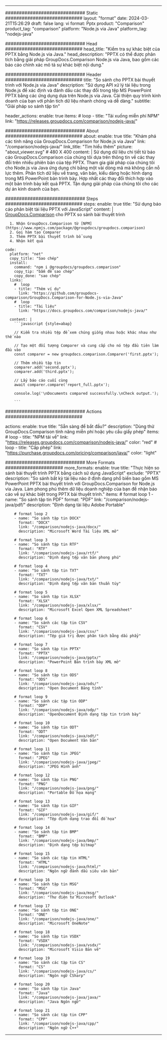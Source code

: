 
---
############################# Static ############################
layout: "format"
date:  2024-03-21T15:26:29
draft: false
lang: vi
format: Pptx
product: "Comparison"
product_tag: "comparison"
platform: "Node.js via Java"
platform_tag: "nodejs-java"

############################# Head ############################
head_title: "Kiểm tra sự khác biệt của PPTX bằng Node.js via Java."
head_description: "PPTX có thể được phân tích bằng giải pháp GroupDocs.Comparison Node.js via Java, bao gồm các báo cáo chính xác mô tả sự khác biệt nội dung."

############################# Header ############################
title: "So sánh cho PPTX bài thuyết trình với Node.js via Java" 
description: "Sử dụng API xử lý tài liệu trong Node.js để xác định và đánh dấu các thay đổi trong tệp MS PowerPoint PPTX bằng các ứng dụng dựa trên Node.js via Java. Cải thiện quy trình kinh doanh của bạn với phân tích dữ liệu nhanh chóng và dễ dàng."
subtitle: "Giải pháp so sánh tập tin" 

header_actions:
  enable: true
  items:
    #  loop
    - title: "Tải xuống miễn phí NPM"
      link: "https://releases.groupdocs.com/comparison/nodejs-java/"
      
############################# About ############################
about:
    enable: true
    title: "Khám phá các tính năng của GroupDocs.Comparison for Node.js via Java"
    link: "/comparison/nodejs-java/"
    link_title: "Tìm hiểu thêm"
    picture: "about_viewer.svg" # 480 X 400
    content: |
       Sử dụng dữ liệu chi tiết từ báo cáo GroupDocs.Comparison của chúng tôi dựa trên thông tin về các thay đổi trên nhiều phiên bản của tệp PPTX. Tham gia giải pháp của chúng tôi cho Node.js via Java ứng dụng chỉ bằng một vài dòng mã mà không cần nỗ lực thêm. Phân tích dữ liệu về trang, văn bản, kiểu dáng hoặc hình dạng trong MS PowerPoint bản trình bày. Hợp nhất các thay đổi thích hợp vào một bản trình bày kết quả PPTX. Tận dụng giải pháp của chúng tôi cho các dự án kinh doanh của bạn.

############################# Steps ############################
steps:
    enable: true
    title: "Sử dụng báo cáo phân biệt tài liệu PPTX với JavaScript"
    content: |
      [GroupDocs.Comparison](https://products.groupdocs.com/comparison/nodejs-java/) cho PPTX so sánh bài thuyết trình
      
      1. Nhận GroupDocs.Comparison từ [NPM](https://www.npmjs.com/package/@groupdocs/groupdocs.comparison)
      2. Gọi hàm tạo Comparer
      3. Thêm PPTX bài thuyết trình bổ sung
      4. Nhận kết quả
   
    code:
      platform: "net"
      copy_title: "Sao chép"
      install:
        command: "npm i @groupdocs/groupdocs.comparison"
        copy_tip: "bấm để sao chép"
        copy_done: "sao chép"
      links:
        #  loop
        - title: "Thêm ví dụ"
          link: "https://github.com/groupdocs-comparison/GroupDocs.Comparison-for-Node.js-via-Java"
        #  loop
        - title: "Tài liệu"
          link: "https://docs.groupdocs.com/comparison/nodejs-java/"
          
      content: |
        ```javascript {style=abap}

        // Kiểm tra nhiều tệp để xem chúng giống nhau hoặc khác nhau như thế nào

        // Tạo một đối tượng Comparer và cung cấp cho nó tệp đầu tiên làm đầu vào
        const comparer = new groupdocs.comparison.Comparer('first.pptx');

        // Thêm nhiều tập tin
        comparer.add('second.pptx');
        comparer.add('third.pptx');

        // Lấy báo cáo cuối cùng
        await comparer.compare('report_full.pptx');

        console.log('\nDocuments compared successfully.\nCheck output.');
        
        ```            

############################# Actions ############################

actions:
  enable: true
  title: "Sẵn sàng để bắt đầu?"
  description: "Dùng thử GroupDocs.Comparison tính năng miễn phí hoặc yêu cầu giấy phép"
  items:
    #  loop
    - title: "NPM tải về"
      link: "https://releases.groupdocs.com/comparison/nodejs-java/"
      color: "red"
        #  loop
    - title: "Cấp phép"
      link: "https://purchase.groupdocs.com/pricing/comparison/java/"
      color: "light"


############################# More Formats #####################
more_formats:
    enable: true
    title: "Thực hiện so sánh bài thuyết trình PPTX bằng cách sử dụng JavaScript"
    exclude: "PPTX"
    description: "So sánh bất kỳ tài liệu nào ở định dạng phổ biến bao gồm MS PowerPoint PPTX bài thuyết trình với GroupDocs.Comparison for Node.js via Java. Làm phong phú thêm dữ liệu doanh nghiệp của bạn để nhận báo cáo về sự khác biệt trong PPTX bài thuyết trình."
    items: 
        # format loop 1
        - name: "So sánh tập tin PDF"
          format: "PDF"
          link: "/comparison/nodejs-java/pdf/"
          description: "Định dạng tài liệu Adobe Portable"

        # format loop 2
        - name: "So sánh tập tin DOCX"
          format: "DOCX"
          link: "/comparison/nodejs-java/docx/"
          description: "Microsoft Word Tài liệu XML mở"

        # format loop 3
        - name: "So sánh tập tin RTF"
          format: "RTF"
          link: "/comparison/nodejs-java/rtf/"
          description: "Định dạng tệp văn bản phong phú"

        # format loop 4
        - name: "So sánh tập tin TXT"
          format: "TXT"
          link: "/comparison/nodejs-java/txt/"
          description: "Định dạng tệp văn bản thuần túy"

        # format loop 5
        - name: "So sánh tập tin XLSX"
          format: "XLSX"
          link: "/comparison/nodejs-java/xlsx/"
          description: "Microsoft Excel Open XML Spreadsheet"

        # format loop 6
        - name: "So sánh các tập tin CSV"
          format: "CSV"
          link: "/comparison/nodejs-java/csv/"
          description: "Tệp giá trị được phân tách bằng dấu phẩy"

        # format loop 7
        - name: "So sánh tập tin PPTX"
          format: "PPTX"
          link: "/comparison/nodejs-java/pptx/"
          description: "PowerPoint Bản trình bày XML mở"

        # format loop 8
        - name: "So sánh tập tin ODS"
          format: "ODS"
          link: "/comparison/nodejs-java/ods/"
          description: "Open Document Bảng tính"

        # format loop 9
        - name: "So sánh các tập tin ODP"
          format: "ODP"
          link: "/comparison/nodejs-java/odp/"
          description: "OpenDocument Định dạng tập tin trình bày"

        # format loop 10
        - name: "So sánh tập tin ODT"
          format: "ODT"
          link: "/comparison/nodejs-java/odt/"
          description: "Open Document Văn bản"

        # format loop 11
        - name: "So sánh tập tin JPEG"
          format: "JPEG"
          link: "/comparison/nodejs-java/jpeg/"
          description: "JPEG Hình ảnh"

        # format loop 12
        - name: "So sánh tập tin PNG"
          format: "PNG"
          link: "/comparison/nodejs-java/png/"
          description: "Portable Đồ họa mạng"

        # format loop 13
        - name: "So sánh tập tin GIF"
          format: "GIF"
          link: "/comparison/nodejs-java/gif/"
          description: "Tệp định dạng trao đổi đồ họa"

        # format loop 14
        - name: "So sánh tập tin BMP"
          format: "BMP"
          link: "/comparison/nodejs-java/bmp/"
          description: "Định dạng tệp bitmap"

        # format loop 15
        - name: "So sánh các tập tin HTML"
          format: "HTML"
          link: "/comparison/nodejs-java/html/"
          description: "Ngôn ngữ đánh dấu siêu văn bản"

        # format loop 16
        - name: "So sánh tập tin MSG"
          format: "MSG"
          link: "/comparison/nodejs-java/msg/"
          description: "Thư điện tử Microsoft Outlook"

        # format loop 17
        - name: "So sánh tập tin ONE"
          format: "ONE"
          link: "/comparison/nodejs-java/one/"
          description: "Microsoft OneNote"

        # format loop 18
        - name: "So sánh tập tin VSDX"
          format: "VSDX"
          link: "/comparison/nodejs-java/vsdx/"
          description: "Microsoft Visio Bản vẽ"

        # format loop 19
        - name: "So sánh các tập tin CS"
          format: "CS"
          link: "/comparison/nodejs-java/cs/"
          description: "Ngôn ngữ CSharp"

        # format loop 20
        - name: "So sánh tập tin Java"
          format: "Java"
          link: "/comparison/nodejs-java/java/"
          description: "Java Ngôn ngữ"
          
        # format loop 21
        - name: "So sánh các tập tin CPP"
          format: "CPP"
          link: "/comparison/nodejs-java/cpp/"
          description: "Ngôn ngữ C++"
---